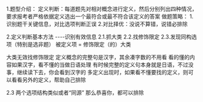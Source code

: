 1.题型介绍：
定义判断：每道题先对相对概念进行定义，然后分别列出四种情况，要求报考者严格依据定义选出一个最符合或最不符合该定义的答案
做题策略：
1.识别题干关键信息，对比选项判断正误
2.对比择优：没说不算错，说错必排除

2.定义判断基本方法 ----识别有效信息
2.1.抓大类
2.2.找修饰限定
2.3.发现同构选项（特别是选非题）
被定义项 = 修饰限定（的）大类

大类无效找修饰限定
定义概念的完整句是汉字，其余凑字数的不用看
看的懂的内容如果汉字，看不懂的当做日语处理
有时候完整的定义句本身就是日语，不过没事，继续读下去，你会看到汉字的
多定义出现时，如果看不懂要找的定义，则可以看看另外的定义，帮助自己排除

2.3
两个选项结构类似或者“同源” 那么恭喜你，都可以排除